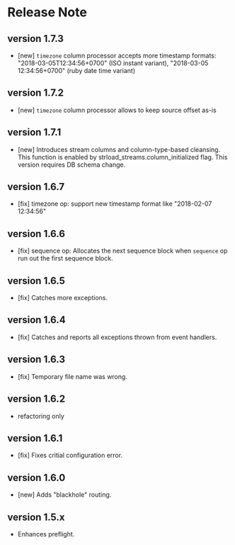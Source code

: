 # Release Note

## version 1.7.3
- [new] `timezone` column processor accepts more timestamp formats: "2018-03-05T12:34:56+0700" (ISO instant variant), "2018-03-05 12:34:56+0700" (ruby date time variant)

## version 1.7.2
- [new] `timezone` column processor allows to keep source offset as-is

## version 1.7.1
- [new] Introduces stream columns and column-type-based cleansing.
  This function is enabled by strload_streams.column_initialized flag.
  This version requires DB schema change.

## version 1.6.7
- [fix] timezone op: support new timestamp format like "2018-02-07 12:34:56"

## version 1.6.6
- [fix] sequence op: Allocates the next sequence block when `sequence` op run out the first sequence block.

## version 1.6.5
- [fix] Catches more exceptions.

## version 1.6.4
- [fix] Catches and reports all exceptions thrown from event handlers.

## version 1.6.3
- [fix] Temporary file name was wrong.

## version 1.6.2
- refactoring only

## version 1.6.1
- [fix] Fixes critial configuration error.

## version 1.6.0
- [new] Adds "blackhole" routing.

## version 1.5.x
- Enhances preflight.
